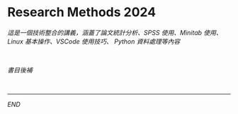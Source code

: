 # Research Methods 2024

_這是一個技術整合的講義，涵蓋了論文統計分析、SPSS 使用、Minitab 使用、Linux 基本操作、VSCode 使用技巧、 Python 資料處理等內容_

<br>

_書目後補_

<br>

___

_END_